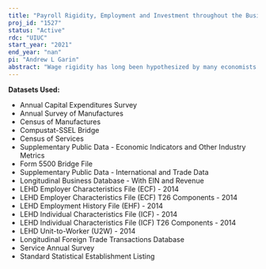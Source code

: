 ```yaml
---
title: "Payroll Rigidity, Employment and Investment throughout the Business Cycle"
proj_id: "1527"
status: "Active"
rdc: "UIUC"
start_year: "2021"
end_year: "nan"
pi: "Andrew L Garin"
abstract: "Wage rigidity has long been hypothesized by many economists as an important amplifier of business cycles, but the empirical evidence on this conjecture is limited. We aim to provide empirical tests of this conjecture by studying the relationship between payroll flexibility and employment and investment volatility at the firmlevel. We will measure pay and wage rigidity precisely in the microdata, and then study how differences in rigidity affect firm employment and investment outcomes in the face of business cycle or industrylevel shocks. Census Bureau datasets are uniquely suited to answer this question, as these data allow for both the ability to precisely measure individual-level pay rigidity as well as link these measures to key firm-level outcomes. "
---
```


**Datasets Used:**

  - Annual Capital Expenditures Survey 
  - Annual Survey of Manufactures 
  - Census of Manufactures 
  - Compustat-SSEL Bridge 
  - Census of Services 
  - Supplementary Public Data - Economic Indicators and Other Industry Metrics 
  - Form 5500 Bridge File 
  - Supplementary Public Data - International and Trade Data 
  - Longitudinal Business Database - With EIN and Revenue 
  - LEHD Employer Characteristics File (ECF) - 2014 
  - LEHD Employer Characteristics File (ECF) T26 Components - 2014 
  - LEHD Employment History File (EHF) - 2014 
  - LEHD Individual Characteristics File (ICF) - 2014 
  - LEHD Individual Characteristics File (ICF) T26 Components - 2014 
  - LEHD Unit-to-Worker (U2W) - 2014 
  - Longitudinal Foreign Trade Transactions Database 
  - Service Annual Survey 
  - Standard Statistical Establishment Listing 

